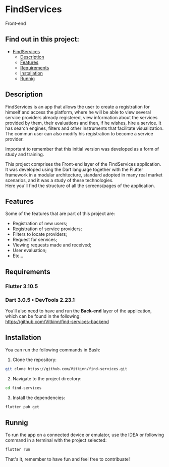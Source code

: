 # FindServices
Front-end

## Find out in this project:
- [FindServices](#findservices)
  - [Description](#description)
  - [Features](#features)
  - [Requirements](#requirements)
  - [Installation](#installation)
  - [Runnig](#runnig)


## Description
FindServices is an app that allows the user to create a registration for himself and access the platform, where he will be able to view several service providers already registered, view information about the services provided by them, their evaluations and then, if he wishes, hire a service. It has search engines, filters and other instruments that facilitate visualization. The commun user can also modify his registration to become a service provider.  

Important to remember that this initial version was developed as a form of study and training.

This project comprises the Front-end layer of the FindServices application. It was developed using the Dart language together with the Flutter framework in a modular architecture, standard adopted in many real market scenarios, and it was a study of these technologies.  
Here you'll find the structure of all the screens/pages of the application.

## Features
Some of the features that are part of this project are:  
- Registration of new users;  
- Registration of service providers;  
- Filters to locate providers;  
- Request for services;  
- Viewing requests made and received;  
- User evaluation;  
- Etc...  

## Requirements  
### Flutter 3.10.5  
### Dart 3.0.5 • DevTools 2.23.1  

You'll also need to have and run the **Back-end** layer of the application, which can be found in the following:  
https://github.com/Vitkinn/find-services-backend

## Installation
You can run the following commands in Bash:  
1. Clone the repository:  
```bash
git clone https://github.com/Vitkinn/find-services.git
```
2. Navigate to the project directory:  
```bash
cd find-services
```
3. Install the dependencies:  
```bash
flutter pub get
```

## Runnig
To run the app on a connected device or emulator, use the IDEA or following command in a terminal with the project selected:
```bash
flutter run
```

That's it, remember to have fun and feel free to contribuate!
